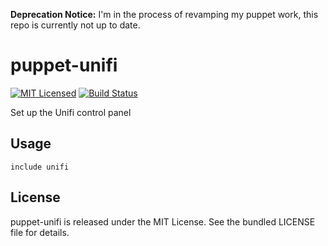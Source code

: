 **Deprecation Notice:** I'm in the process of revamping my puppet work, this repo is currently not up to date.

puppet-unifi
==============

[![MIT Licensed](https://img.shields.io/badge/license-MIT-green.svg)](https://tldrlegal.com/license/mit-license)
[![Build Status](https://img.shields.io/travis/com/halyard/puppet-unifi.svg)](https://travis-ci.com/halyard/puppet-unifi)

Set up the Unifi control panel

## Usage

```puppet
include unifi
```

## License

puppet-unifi is released under the MIT License. See the bundled LICENSE file for details.

